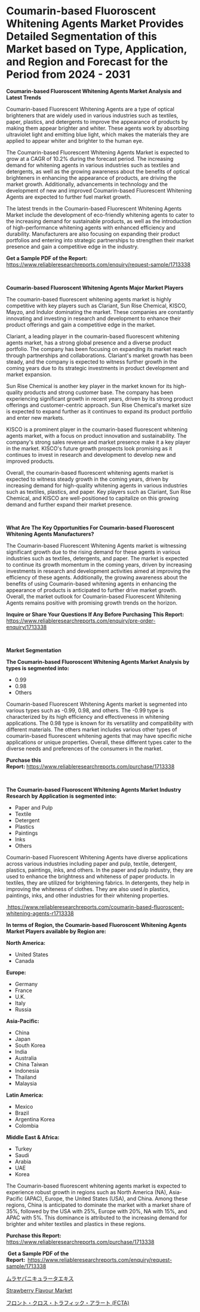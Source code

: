 <p><h1>Coumarin-based Fluoroscent Whitening Agents Market Provides Detailed Segmentation of this Market based on Type, Application, and Region and Forecast for the Period from 2024 - 2031</h1></p><p><strong>Coumarin-based Fluoroscent Whitening Agents Market Analysis and Latest Trends</strong></p>
<p><p>Coumarin-based Fluorescent Whitening Agents are a type of optical brighteners that are widely used in various industries such as textiles, paper, plastics, and detergents to improve the appearance of products by making them appear brighter and whiter. These agents work by absorbing ultraviolet light and emitting blue light, which makes the materials they are applied to appear whiter and brighter to the human eye.</p><p>The Coumarin-based Fluorescent Whitening Agents Market is expected to grow at a CAGR of 10.2% during the forecast period. The increasing demand for whitening agents in various industries such as textiles and detergents, as well as the growing awareness about the benefits of optical brighteners in enhancing the appearance of products, are driving the market growth. Additionally, advancements in technology and the development of new and improved Coumarin-based Fluorescent Whitening Agents are expected to further fuel market growth.</p><p>The latest trends in the Coumarin-based Fluorescent Whitening Agents Market include the development of eco-friendly whitening agents to cater to the increasing demand for sustainable products, as well as the introduction of high-performance whitening agents with enhanced efficiency and durability. Manufacturers are also focusing on expanding their product portfolios and entering into strategic partnerships to strengthen their market presence and gain a competitive edge in the industry.</p></p>
<p><strong>Get a Sample PDF of the Report:&nbsp;</strong> <a href="https://www.reliableresearchreports.com/enquiry/request-sample/1713338">https://www.reliableresearchreports.com/enquiry/request-sample/1713338</a></p>
<p>&nbsp;</p>
<p><strong>Coumarin-based Fluoroscent Whitening Agents Major Market Players</strong></p>
<p><p>The coumarin-based fluorescent whitening agents market is highly competitive with key players such as Clariant, Sun Rise Chemical, KISCO, Mayzo, and Indulor dominating the market. These companies are constantly innovating and investing in research and development to enhance their product offerings and gain a competitive edge in the market.</p><p>Clariant, a leading player in the coumarin-based fluorescent whitening agents market, has a strong global presence and a diverse product portfolio. The company has been focusing on expanding its market reach through partnerships and collaborations. Clariant's market growth has been steady, and the company is expected to witness further growth in the coming years due to its strategic investments in product development and market expansion.</p><p>Sun Rise Chemical is another key player in the market known for its high-quality products and strong customer base. The company has been experiencing significant growth in recent years, driven by its strong product offerings and customer-centric approach. Sun Rise Chemical's market size is expected to expand further as it continues to expand its product portfolio and enter new markets.</p><p>KISCO is a prominent player in the coumarin-based fluorescent whitening agents market, with a focus on product innovation and sustainability. The company's strong sales revenue and market presence make it a key player in the market. KISCO's future growth prospects look promising as it continues to invest in research and development to develop new and improved products.</p><p>Overall, the coumarin-based fluorescent whitening agents market is expected to witness steady growth in the coming years, driven by increasing demand for high-quality whitening agents in various industries such as textiles, plastics, and paper. Key players such as Clariant, Sun Rise Chemical, and KISCO are well-positioned to capitalize on this growing demand and further expand their market presence.</p></p>
<p>&nbsp;</p>
<p><strong>What Are The Key Opportunities For Coumarin-based Fluoroscent Whitening Agents Manufacturers?</strong></p>
<p><p>The Coumarin-based Fluorescent Whitening Agents market is witnessing significant growth due to the rising demand for these agents in various industries such as textiles, detergents, and paper. The market is expected to continue its growth momentum in the coming years, driven by increasing investments in research and development activities aimed at improving the efficiency of these agents. Additionally, the growing awareness about the benefits of using Coumarin-based whitening agents in enhancing the appearance of products is anticipated to further drive market growth. Overall, the market outlook for Coumarin-based Fluorescent Whitening Agents remains positive with promising growth trends on the horizon.</p></p>
<p><strong>Inquire or Share Your Questions If Any Before Purchasing This Report:</strong> <a href="https://www.reliableresearchreports.com/enquiry/pre-order-enquiry/1713338">https://www.reliableresearchreports.com/enquiry/pre-order-enquiry/1713338</a></p>
<p>&nbsp;</p>
<p><strong>Market Segmentation</strong></p>
<p><strong>The Coumarin-based Fluoroscent Whitening Agents Market Analysis by types is segmented into:</strong></p>
<p><ul><li>0.99</li><li>0.98</li><li>Others</li></ul></p>
<p><p>Coumarin-based Fluorescent Whitening Agents market is segmented into various types such as -0.99, 0.98, and others. The -0.99 type is characterized by its high efficiency and effectiveness in whitening applications. The 0.98 type is known for its versatility and compatibility with different materials. The others market includes various other types of coumarin-based fluorescent whitening agents that may have specific niche applications or unique properties. Overall, these different types cater to the diverse needs and preferences of the consumers in the market.</p></p>
<p><strong>Purchase this Report:&nbsp;</strong><a href="https://www.reliableresearchreports.com/purchase/1713338">https://www.reliableresearchreports.com/purchase/1713338</a></p>
<p>&nbsp;</p>
<p><strong>The Coumarin-based Fluoroscent Whitening Agents Market Industry Research by Application is segmented into:</strong></p>
<p><ul><li>Paper and Pulp</li><li>Textile</li><li>Detergent</li><li>Plastics</li><li>Paintings</li><li>Inks</li><li>Others</li></ul></p>
<p><p>Coumarin-based Fluorescent Whitening Agents have diverse applications across various industries including paper and pulp, textile, detergent, plastics, paintings, inks, and others. In the paper and pulp industry, they are used to enhance the brightness and whiteness of paper products. In textiles, they are utilized for brightening fabrics. In detergents, they help in improving the whiteness of clothes. They are also used in plastics, paintings, inks, and other industries for their whitening properties.</p></p>
<p><a href="https://www.reliableresearchreports.com/coumarin-based-fluoroscent-whitening-agents-r1713338">&nbsp;https://www.reliableresearchreports.com/coumarin-based-fluoroscent-whitening-agents-r1713338</a></p>
<p><strong>In terms of Region, the Coumarin-based Fluoroscent Whitening Agents Market Players available by Region are:</strong></p>
<p>
    <p> <strong> North America: </strong>
        <ul>
            <li>United States</li>
            <li>Canada</li>
        </ul>
        </p> 
    <p> <strong> Europe: </strong>
        <ul>
            <li>Germany</li>
            <li>France</li>
            <li>U.K.</li>
            <li>Italy</li>
            <li>Russia</li>
        </ul>
        </p> 
    <p> <strong> Asia-Pacific: </strong>
        <ul>
            <li>China</li>
            <li>Japan</li>
            <li>South Korea</li>
            <li>India</li>
            <li>Australia</li>
            <li>China Taiwan</li>
            <li>Indonesia</li>
            <li>Thailand</li>
            <li>Malaysia</li>
        </ul>
        </p> 
    <p> <strong> Latin America: </strong>
        <ul>
            <li>Mexico</li>
            <li>Brazil</li>
            <li>Argentina Korea</li>
            <li>Colombia</li>
        </ul>
        </p> 
    <p> <strong> Middle East & Africa: </strong>
        <ul>
            <li>Turkey</li>
            <li>Saudi</li>
            <li>Arabia</li>
            <li>UAE</li>
            <li>Korea</li>
        </ul>
    </p>
    </p>
<p><p>The Coumarin-based fluorescent whitening agents market is expected to experience robust growth in regions such as North America (NA), Asia-Pacific (APAC), Europe, the United States (USA), and China. Among these regions, China is anticipated to dominate the market with a market share of 35%, followed by the USA with 25%, Europe with 20%, NA with 15%, and APAC with 5%. This dominance is attributed to the increasing demand for brighter and whiter textiles and plastics in these regions.</p></p>
<p><strong>Purchase this Report: </strong><a href="https://www.reliableresearchreports.com/purchase/1713338">https://www.reliableresearchreports.com/purchase/1713338</a></p>
<p>&nbsp;<strong>Get a Sample PDF of the Report:&nbsp;&nbsp;</strong><a href="https://www.reliableresearchreports.com/enquiry/request-sample/1713338">https://www.reliableresearchreports.com/enquiry/request-sample/1713338</a></p>
<p><strong></strong></p>
<p><p><a href="https://github.com/leigh4852023/Market-Research-Report-List-1/blob/main/3982919112961.md">ムラヤパニキュラータエキス</a></p><p><a href="https://github.com/gladysalidde/Market-Research-Report-List-1/blob/main/strawberry-flavour-market.md">Strawberry Flavour Market</a></p><p><a href="https://github.com/SimeonBode1/Market-Research-Report-List-1/blob/main/6400814112962.md">フロント・クロス・トラフィック・アラート (FCTA)</a></p></p>